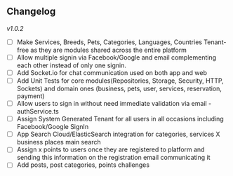 ## Changelog

*v1.0.2*
- [ ] Make Services, Breeds, Pets, Categories, Languages, Countries Tenant-free as they are modules shared across the entire platform
- [ ] Allow multiple signin via Facebook/Google and email complementing each other instead of only one signin.
- [ ] Add Socket.io for chat communication used on both app and web
- [ ] Add Unit Tests for core modules(Repositories, Storage, Security, HTTP, Sockets) and domain ones (business, pets, user, services, reservation, payment)
- [ ] Allow users to sign in without need immediate validation via email - authService.ts
- [ ] Assign System Generated Tenant for all users in all occasions including Facebook/Google SignIn
- [ ] App Search Cloud/ElasticSearch integration for categories, services X business places main search
- [ ] Assign x points to users once they are registered to platform and sending this information on the registration email communicating it
- [ ] Add posts, post categories, points challenges